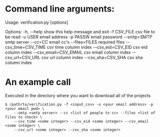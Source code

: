 Command line arguments:
=======================
Usage: verification.py [options]

Options:
  -h, --help            show this help message and exit
  -f CSV_FILE           csv file to be read
  -u USER               email address
  -p PASSW              email password
  --smtp=SMTP           smtp server
  --cc=CC               email cc's
  --files=FILES         required files
  --csv_time=CSV_TIME   csv time column index
  --csv_eid=CSV_EID     csv eid column index
  --csv_email=CSV_EMAIL
                        csv email column index
  --csv_url=CSV_URL     csv url column index
  --csv_sha=CSV_SHA     csv sha column index



An example call
================

Executed in the directory where you want to download all of the projects

```
$ /path/to/verification.py -f <input_csv> -u <your email address> -p <your email pwd> \
    --smtp <smtp server> --cc <list of people to cc> --files <list of files to check> \
    --csv_time <some integer> --csv_eid <some integer> --csv_email <some integer> \
    --csv_url <some integer> --csv_sha <some integer>
```

